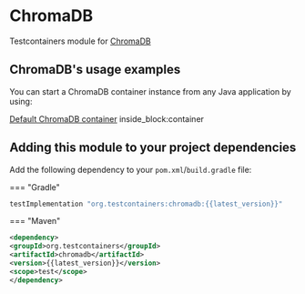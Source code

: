 # ChromaDB

Testcontainers module for [ChromaDB](https://registry.hub.docker.com/r/chromadb/chroma)

## ChromaDB's usage examples

You can start a ChromaDB container instance from any Java application by using:

<!--codeinclude-->
[Default ChromaDB container](../../modules/chromadb/src/test/java/org/testcontainers/chromadb/ChromaDBContainerTest.java) inside_block:container
<!--/codeinclude-->

## Adding this module to your project dependencies

Add the following dependency to your `pom.xml`/`build.gradle` file:

=== "Gradle"
```groovy
testImplementation "org.testcontainers:chromadb:{{latest_version}}"
```

=== "Maven"
```xml
<dependency>
<groupId>org.testcontainers</groupId>
<artifactId>chromadb</artifactId>
<version>{{latest_version}}</version>
<scope>test</scope>
</dependency>
```
